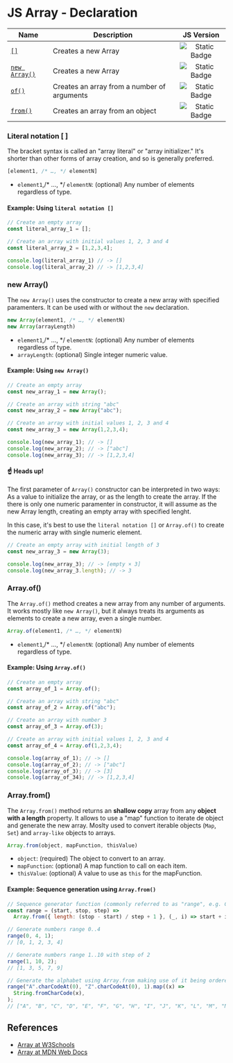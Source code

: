 # JS Array - Declaration

| Name | Description | JS Version |
| - | - | :-: |
| [`[]`](/javascript-references/array/array-declaration.md#literal-notation--) | Creates a new Array | ![Static Badge](https://img.shields.io/badge/ES1%20(1997)-f5f5f5) |
| [`new Array()`](/javascript-references/array/array-declaration.md#new-array) | Creates a new Array | ![Static Badge](https://img.shields.io/badge/ES1%20(1997)-f5f5f5) |
| [`of()`](/javascript-references/array/array-declaration.md#arrayof) | Creates an array from a number of arguments | ![Static Badge](https://img.shields.io/badge/ES6%20(2015)-f5f5f5) |
| [`from()`](/javascript-references/array/array-declaration.md#arrayfrom) | Creates an array from an object | ![Static Badge](https://img.shields.io/badge/ES6%20(2015)-f5f5f5) |

### Literal notation [ ]
The bracket syntax is called an "array literal" or "array initializer." It's shorter than other forms of array creation, and so is generally preferred.

```javascript
[element1, /* …, */ elementN]
```
- `element1`,/* …, */ `elementN`: (optional) Any number of elements regardless of type.

#### Example: Using `literal notation []`

```javascript
// Create an empty array
const literal_array_1 = [];

// Create an array with initial values 1, 2, 3 and 4
const literal_array_2 = [1,2,3,4];

console.log(literal_array_1) // -> []
console.log(literal_array_2) // -> [1,2,3,4]
```

### new Array()

The `new Array()` uses the constructor to create a new array with specified paramenters. It can be used with or without the `new` declaration.

```javascript
new Array(element1, /* …, */ elementN)
new Array(arrayLength)
```
- `element1`,/* …, */ `elementN`: (optional) Any number of elements regardless of type. <br>
- `arrayLength`: (optional) Single integer numeric value.

#### Example: Using `new Array()`
```javascript
// Create an empty array
const new_array_1 = new Array();

// Create an array with string "abc"
const new_array_2 = new Array("abc");

// Create an array with initial values 1, 2, 3 and 4
const new_array_3 = new Array(1,2,3,4);

console.log(new_array_1); // -> []
console.log(new_array_2); // -> ["abc"]
console.log(new_array_3); // -> [1,2,3,4]
```

#### ☝️ Heads up!

The first parameter of `Array()` constructor can be interpreted in two ways: As a value to initialize the array, or as the length to create the array. If the there is only one numeric paramenter in constructor, it will assume as the new Array length, creating an empty array with specified lenght.

In this case, it's best to use the `literal notation []` or `Array.of()` to create the numeric array with single numeric element.
```javascript
// Create an empty array with initial length of 3
const new_array_3 = new Array(3);

console.log(new_array_3); // -> [empty × 3]
console.log(new_array_3.length); // -> 3
```

### Array.of()

The `Array.of()` method creates a new array from any number of arguments. It works mostly like `new Array()`, but it always treats its arguments as elements to create a new array, even a single number.

```javascript
Array.of(element1, /* …, */ elementN)
```
- `element1`,/* …, */ `elementN`: (optional) Any number of elements regardless of type.

#### Example: Using `Array.of()`

```javascript
// Create an empty array
const array_of_1 = Array.of();

// Create an array with string "abc"
const array_of_2 = Array.of("abc");

// Create an array with number 3
const array_of_3 = Array.of(3);

// Create an array with initial values 1, 2, 3 and 4
const array_of_4 = Array.of(1,2,3,4);

console.log(array_of_1); // -> []
console.log(array_of_2); // -> ["abc"]
console.log(array_of_3); // -> [3]
console.log(array_of_34); // -> [1,2,3,4]
```

### Array.from()

The `Array.from()` method returns an <b>shallow copy</b> array from any <b>object with a length</b> property. It allows to use a "map" function to iterate de object and generate the new array. Moslty used to convert iterable objects (`Map`, `Set`) and `array-like` objects to arrays.

```javascript
Array.from(object, mapFunction, thisValue)
```
- `object`: (required) The object to convert to an array. <br>
- `mapFunction`: (optional) A map function to call on each item. <br>
- `thisValue`: (optional) A value to use as `this` for the mapFunction.

#### Example: Sequence generation using `Array.from()`

```javascript
// Sequence generator function (commonly referred to as "range", e.g. Clojure, PHP, etc.)
const range = (start, stop, step) =>
  Array.from({ length: (stop - start) / step + 1 }, (_, i) => start + i * step);

// Generate numbers range 0..4
range(0, 4, 1);
// [0, 1, 2, 3, 4]

// Generate numbers range 1..10 with step of 2
range(1, 10, 2);
// [1, 3, 5, 7, 9]

// Generate the alphabet using Array.from making use of it being ordered as a sequence
range("A".charCodeAt(0), "Z".charCodeAt(0), 1).map((x) =>
  String.fromCharCode(x),
);
// ["A", "B", "C", "D", "E", "F", "G", "H", "I", "J", "K", "L", "M", "N", "O", "P", "Q", "R", "S", "T", "U", "V", "W", "X", "Y", "Z"]
```

## References
- [Array at W3Schools](https://www.w3schools.com/jsref/jsref_obj_array.asp)
- [Array at MDN Web Docs](https://developer.mozilla.org/en-US/docs/Web/JavaScript/Reference/Global_Objects/Array)
